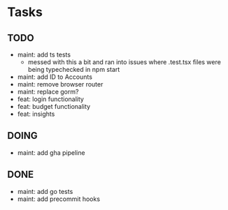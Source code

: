 # Tasks

## TODO

- maint: add ts tests
  - messed with this a bit and ran into issues where .test.tsx files were being typechecked in npm start
- maint: add ID to Accounts
- maint: remove browser router
- maint: replace gorm?
- feat: login functionality
- feat: budget functionality
- feat: insights

## DOING

- maint: add gha pipeline

## DONE

- maint: add go tests
- maint: add precommit hooks
